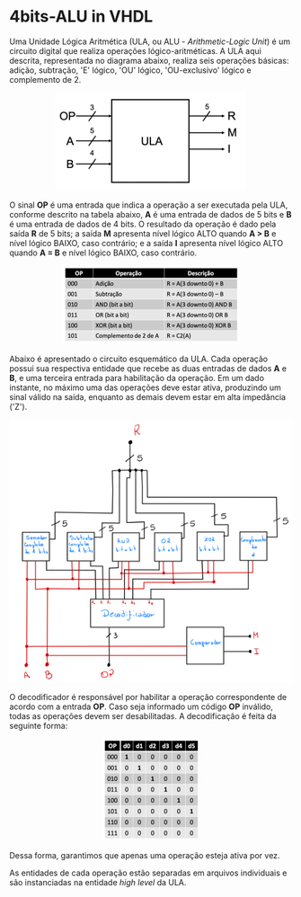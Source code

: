 # 4bits-ALU in VHDL
Uma Unidade Lógica Aritmética (ULA, ou ALU - *Arithmetic-Logic Unit*) é um circuito digital que realiza operações lógico-aritméticas.
A ULA aqui descrita, representada no diagrama abaixo, realiza seis operações básicas: adição, subtração, 'E' lógico, 'OU' lógico, 'OU-exclusivo' lógico e complemento de 2.
<p align="center">
  <img src=images/img1.png>
</p>

O sinal **OP** é uma entrada que indica a operação a ser executada pela ULA, conforme descrito na tabela abaixo, **A** é uma entrada de dados de 5 bits e **B** é uma entrada de dados de 4 bits. O resultado da operação é dado pela saída **R** de 5 bits; a saída **M** apresenta nível lógico ALTO quando **A > B** e nível lógico BAIXO, caso contrário; e a saída **I** apresenta nível lógico ALTO quando **A = B** e nível lógico BAIXO, caso contrário.
<p align="center">
  <img src=images/img2.png>
</p>

Abaixo é apresentado o circuito esquemático da ULA. Cada operação possui sua respectiva entidade que recebe as duas entradas de dados **A** e **B**, e uma terceira entrada para habilitação da operação. Em um dado instante, no máximo uma das operações deve estar ativa, produzindo um sinal válido na saída, enquanto as demais devem estar em alta impedância ('Z').
<p align="center">
  <img src=images/img3.png>
</p>

O decodificador é responsável por habilitar a operação correspondente de acordo com a entrada **OP**. Caso seja informado um código **OP** inválido, todas as operações devem ser desabilitadas. A decodificação é feita da seguinte forma:
<p align="center">
  <img src=images/img4.png>
</p>

Dessa forma, garantimos que apenas uma operação esteja ativa por vez.

As entidades de cada operação estão separadas em arquivos individuais e são instanciadas na entidade *high level* da ULA.
